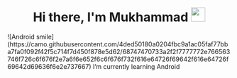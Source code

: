 <h1 align="center">Hi there, I'm Mukhammad</a>
<img src="https://github.com/blackcater/blackcater/raw/main/images/Hi.gif" height="32"/></h1>
![Android smile](https://camo.githubusercontent.com/4ded50180a0204fbc9a1ac05faf77bba7fa0f092f42f5c714f7d450f878e5d62/68747470733a2f2f7777772e766563746f726c6f676f2e7a6f6e652f6c6f676f732f616e64726f69642f616e64726f69642d69636f6e2e737667) I’m currently learning Android

